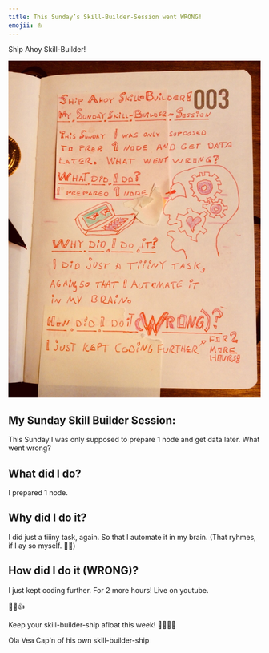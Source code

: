 ```yaml
---
title: This Sunday’s Skill-Builder-Session went WRONG!
emojii: ⛵️
---
```


Ship Ahoy Skill-Builder!

![wrong](OlaCast-14-POW-Day-1-WRONG-26.jpeg)

## My Sunday Skill Builder Session:
This Sunday I was only supposed to prepare 1 node and get data later. What went wrong?

## What did I do?
I prepared 1 node.

## Why did I do it?
I did just a tiiiny task, again. So that I automate it in my brain. (That ryhmes, if I ay so myself. 💪😺)

## How did I do it (WRONG)?
I just kept coding further. For 2 more hours! Live on youtube.

💪😺👍

Keep your skill-builder-ship afloat this week!
🔧⛵🏴‍☠️

Ola Vea
Cap'n of his own skill-builder-ship



